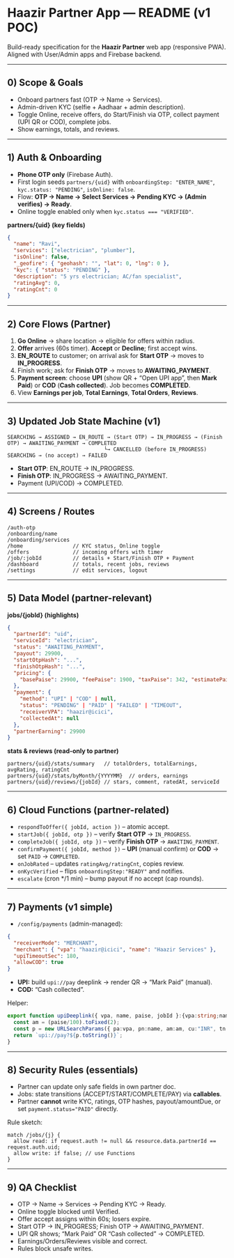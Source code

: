 # Haazir Partner App — README (v1 POC)

Build-ready specification for the **Haazir Partner** web app (responsive PWA). Aligned with User/Admin apps and Firebase backend.

---

## 0) Scope & Goals
- Onboard partners fast (OTP → Name → Services).
- Admin-driven KYC (selfie + Aadhaar + admin description).
- Toggle Online, receive offers, do Start/Finish via OTP, collect payment (UPI QR or COD), complete jobs.
- Show earnings, totals, and reviews.

---

## 1) Auth & Onboarding
- **Phone OTP only** (Firebase Auth).
- First login seeds `partners/{uid}` with `onboardingStep: "ENTER_NAME"`, `kyc.status: "PENDING"`, `isOnline: false`.
- Flow: **OTP → Name → Select Services → Pending KYC → (Admin verifies) → Ready**.
- Online toggle enabled only when `kyc.status === "VERIFIED"`.

**partners/{uid} (key fields)**
```json
{
  "name": "Ravi",
  "services": ["electrician", "plumber"],
  "isOnline": false,
  "_geofire": { "geohash": "", "lat": 0, "lng": 0 },
  "kyc": { "status": "PENDING" },
  "description": "5 yrs electrician; AC/fan specialist",
  "ratingAvg": 0,
  "ratingCnt": 0
}
```

---

## 2) Core Flows (Partner)
1) **Go Online** → share location → eligible for offers within radius.
2) **Offer** arrives (60s timer). **Accept** or **Decline**; first accept wins.
3) **EN_ROUTE** to customer; on arrival ask for **Start OTP** → moves to **IN_PROGRESS**.
4) Finish work; ask for **Finish OTP** → moves to **AWAITING_PAYMENT**.
5) **Payment screen**: choose **UPI** (show QR + “Open UPI app”, then **Mark Paid**) or **COD** (**Cash collected**). Job becomes **COMPLETED**.
6) View **Earnings per job**, **Total Earnings**, **Total Orders**, **Reviews**.

---

## 3) Updated Job State Machine (v1)
```
SEARCHING → ASSIGNED → EN_ROUTE → (Start OTP) → IN_PROGRESS → (Finish OTP) → AWAITING_PAYMENT → COMPLETED
                               └→ CANCELLED (before IN_PROGRESS)
SEARCHING → (no accept) → FAILED
```

- **Start OTP**: EN_ROUTE → IN_PROGRESS.
- **Finish OTP**: IN_PROGRESS → AWAITING_PAYMENT.
- Payment (UPI/COD) → COMPLETED.

---

## 4) Screens / Routes
```
/auth-otp
/onboarding/name
/onboarding/services
/home                // KYC status, Online toggle
/offers              // incoming offers with timer
/job/:jobId          // details + Start/Finish OTP + Payment
/dashboard           // totals, recent jobs, reviews
/settings            // edit services, logout
```

---

## 5) Data Model (partner-relevant)
**jobs/{jobId} (highlights)**
```json
{
  "partnerId": "uid",
  "serviceId": "electrician",
  "status": "AWAITING_PAYMENT",
  "payout": 29900,
  "startOtpHash": "...",
  "finishOtpHash": "...",
  "pricing": {
    "basePaise": 29900, "feePaise": 1900, "taxPaise": 342, "estimatePaise": 32142
  },
  "payment": {
    "method": "UPI" | "COD" | null,
    "status": "PENDING" | "PAID" | "FAILED" | "TIMEOUT",
    "receiverVPA": "haazir@icici",
    "collectedAt": null
  },
  "partnerEarning": 29900
}
```

**stats & reviews (read-only to partner)**
```
partners/{uid}/stats/summary   // totalOrders, totalEarnings, avgRating, ratingCnt
partners/{uid}/stats/byMonth/{YYYYMM}  // orders, earnings
partners/{uid}/reviews/{jobId} // stars, comment, ratedAt, serviceId
```

---

## 6) Cloud Functions (partner-related)
- `respondToOffer({ jobId, action })` – atomic accept.
- `startJob({ jobId, otp })` – verify **Start OTP** → `IN_PROGRESS`.
- `completeJob({ jobId, otp })` – verify **Finish OTP** → `AWAITING_PAYMENT`.
- `confirmPayment({ jobId, method })` – **UPI** (manual confirm) or **COD** → set `PAID` → `COMPLETED`.
- `onJobRated` – updates `ratingAvg/ratingCnt`, copies review.
- `onKycVerified` – flips `onboardingStep:"READY"` and notifies.
- `escalate` (cron */1 min) – bump payout if no accept (cap rounds).

---

## 7) Payments (v1 simple)
- `/config/payments` (admin-managed):
```json
{
  "receiverMode": "MERCHANT",
  "merchant": { "vpa": "haazir@icici", "name": "Haazir Services" },
  "upiTimeoutSec": 180,
  "allowCOD": true
}
```
- **UPI:** build `upi://pay` deeplink → render QR → “Mark Paid” (manual).  
- **COD:** “Cash collected”.

Helper:
```ts
export function upiDeeplink({ vpa, name, paise, jobId }:{vpa:string;name:string;paise:number;jobId:string}){
  const am = (paise/100).toFixed(2);
  const p = new URLSearchParams({ pa:vpa, pn:name, am:am, cu:"INR", tn:`Haazir Job ${jobId}` });
  return `upi://pay?${p.toString()}`;
}
```

---

## 8) Security Rules (essentials)
- Partner can update only safe fields in own partner doc.
- Jobs: state transitions (ACCEPT/START/COMPLETE/PAY) via **callables**.
- Partner **cannot** write KYC, ratings, OTP hashes, payout/amountDue, or set `payment.status="PAID"` directly.

Rule sketch:
```rules
match /jobs/{j} {
  allow read: if request.auth != null && resource.data.partnerId == request.auth.uid;
  allow write: if false; // use Functions
}
```

---

## 9) QA Checklist
- OTP → Name → Services → Pending KYC → Ready.
- Online toggle blocked until Verified.
- Offer accept assigns within 60s; losers expire.
- Start OTP → IN_PROGRESS; Finish OTP → AWAITING_PAYMENT.
- UPI QR shows; “Mark Paid” OR “Cash collected” → COMPLETED.
- Earnings/Orders/Reviews visible and correct.
- Rules block unsafe writes.
